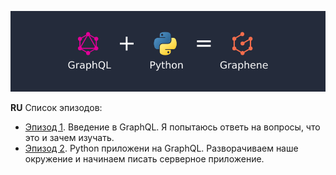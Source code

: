 ![Image of this Article](https://raw.githubusercontent.com/totaki/graphql-learn/develop/articles/main.png)

**RU**
Список эпизодов:
* [Эпизод 1](https://github.com/totaki/graphql-learn/tree/develop/articles/ru/episode-1). Введение в GraphQL. Я попытаюсь ответь на вопросы, что это и зачем изучать.
* [Эпизод 2](https://github.com/totaki/graphql-learn/tree/develop/articles/ru/episode-2). Python приложени на GraphQL. Разворачиваем наше окружение и начинаем писать серверное приложение.


